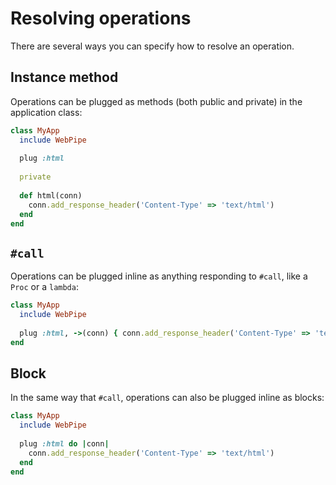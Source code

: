 # Resolving operations

There are several ways you can specify how to resolve an operation.

## Instance method

Operations can be plugged as methods (both public and private) in the
application class:

```ruby
class MyApp
  include WebPipe
  
  plug :html
  
  private
  
  def html(conn)
    conn.add_response_header('Content-Type' => 'text/html')
  end
end
```

## `#call`

Operations can be plugged inline as anything responding to `#call`, like a
`Proc` or a `lambda`:

```ruby
class MyApp
  include WebPipe
  
  plug :html, ->(conn) { conn.add_response_header('Content-Type' => 'text/html') }
end
```

## Block

In the same way that `#call`, operations can also be plugged inline as blocks:

```ruby
class MyApp
  include WebPipe
  
  plug :html do |conn|
    conn.add_response_header('Content-Type' => 'text/html')
  end
end
```
